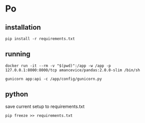 # Po

## installation
```
pip install -r requirements.txt
```

## running
```
docker run -it --rm -v "$(pwd)":/app -w /app -p 127.0.0.1:8000:8000/tcp amancevice/pandas:2.0.0-slim /bin/sh
```

```
gunicorn app:api -c /app/config/gunicorn.py
```

## python
save current setup to requirements.txt
```
pip freeze >> requirements.txt
```
